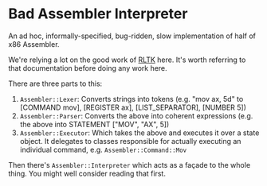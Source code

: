 # Bad Assembler Interpreter

An ad hoc, informally-specified, bug-ridden, slow implementation of half of x86 Assembler.

We're relying a lot on the good work of [RLTK](https://github.com/chriswailes/RLTK) here.
It's worth referring to that documentation before doing any work here.

There are three parts to this:

1. `Assembler::Lexer`: Converts strings into tokens (e.g. "mov ax, 5d" to [COMMAND mov], [REGISTER ax], [LIST_SEPARATOR], [NUMBER 5])
2. `Assembler::Parser`: Converts the above into coherent expressions (e.g. the above into STATEMENT ["MOV", "AX", 5])
3. `Assembler::Executor`: Which takes the above and executes it over a state object. It delegates to classes responsible for actually executing an individual command, e.g. `Assembler::Command::Mov`

Then there's `Assembler::Interpreter` which acts as a façade to the whole thing.
You might well consider reading that first.
